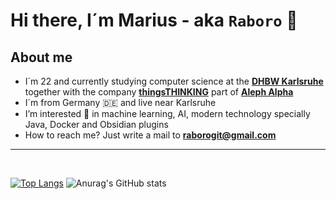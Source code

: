 # **Hi there, I´m Marius - aka `Raboro` 👋**

## **About me** 
- I´m 22 and currently studying computer science at the **[DHBW Karlsruhe]** together with the company **[thingsTHINKING]** part of **[Aleph Alpha]**
- I´m from Germany 🇩🇪 and live near Karlsruhe
- I’m interested 👀 in machine learning, AI, modern technology specially Java, Docker and Obsidian plugins
- How to reach me? Just write a mail to **raborogit@gmail.com**

---

<br>

[![Top Langs](https://github-readme-stats.vercel.app/api/top-langs/?username=Raboro&theme=transparent&langs_count=10&layout=compact)](https://github.com/anuraghazra/github-readme-stats)
![Anurag's GitHub stats](https://github-readme-stats.vercel.app/api?username=Raboro&show_icons=true&theme=transparent)


[DHBW Karlsruhe]:https://www.karlsruhe.dhbw.de/startseite.html
[thingsTHINKING]: https://www.semantha.de/
[Aleph Alpha]: https://aleph-alpha.com/
[no_link]: https://github.com/Raboro
